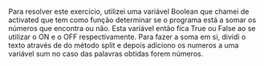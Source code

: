 Para resolver este exercício, utilizei uma variável Boolean que chamei de activated que tem como função determinar se o programa está a somar os números que encontra ou não. Esta variável então fica True ou False ao se utilizar o ON e o OFF respectivamente.
Para fazer a soma em si, dividi o texto através de do método split e depois adiciono os numeros a uma variável sum no caso das palavras obtidas forem números.
